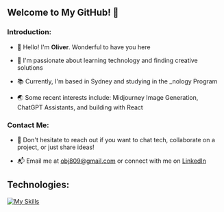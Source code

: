 ## Welcome to My GitHub! 💫

### Introduction:

- 👋 Hello! I'm **Oliver**. Wonderful to have you here

- 🚀 I'm passionate about learning technology and finding creative solutions
  
- 📚 Currently, I'm based in Sydney and studying in the _nology Program
  
- 🌏 Some recent interests include: Midjourney Image Generation, ChatGPT Assistants, and building with React  

### Contact Me:

- 💬 Don't hesitate to reach out if you want to chat tech, collaborate on a project, or just share ideas!
  
- 📬 Email me at obj809@gmail.com or connect with me on [LinkedIn](https://www.linkedin.com/in/obj809/)  

## Technologies: 

  [![My Skills](https://skillicons.dev/icons?i=html,css,sass,bootstrap,js,react,nodejs,python,django,flask,java,mongodb,firebase,mysql,aws)](https://skillicons.dev)

<!---
cyberforge1/cyberforge1 is a ✨ special ✨ repository because its `README.md` (this file) appears on your GitHub profile.
You can click the Preview link to take a look at your changes.
--->
<!---
- 🌱 Some recent interests include: Midjourney Image Generation, creating chatGPT assistants, and building projects with React
--->



